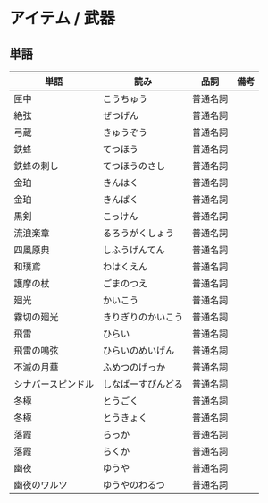 # アイテム / 武器

## 単語

|単語|読み|品詞|備考|
|---|---|---|---|
|匣中|こうちゅう|普通名詞||
|絶弦|ぜつげん|普通名詞||
|弓蔵|きゅうぞう|普通名詞||
|鉄蜂|てつほう|普通名詞||
|鉄蜂の刺し|てつほうのさし|普通名詞||
|金珀|きんはく|普通名詞||
|金珀|きんぱく|普通名詞||
|黒剣|こっけん|普通名詞||
|流浪楽章|るろうがくしょう|普通名詞||
|四風原典|しふうげんてん|普通名詞||
|和璞鳶|わはくえん|普通名詞||
|護摩の杖|ごまのつえ|普通名詞||
|廻光|かいこう|普通名詞||
|霧切の廻光|きりぎりのかいこう|普通名詞||
|飛雷|ひらい|普通名詞||
|飛雷の鳴弦|ひらいのめいげん|普通名詞||
|不滅の月華|ふめつのげっか|普通名詞||
|シナバースピンドル|しなばーすぴんどる|普通名詞||
|冬極|とうごく|普通名詞||
|冬極|とうきょく|普通名詞||
|落霞|らっか|普通名詞||
|落霞|らくか|普通名詞||
|幽夜|ゆうや|普通名詞||
|幽夜のワルツ|ゆうやのわるつ|普通名詞||